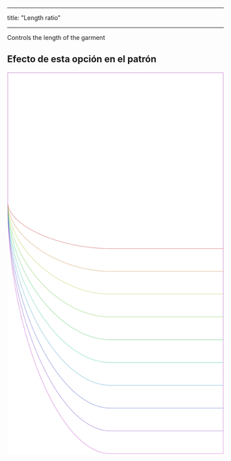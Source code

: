 - - -
title: "Length ratio"
- - -

Controls the length of the garment

## Efecto de esta opción en el patrón

![Esta imagen muestra el efecto de esta opción superponiendo varias variantes que tienen un valor diferente para esta opción](lunetius_lengthratio_sample.svg "Effect of this option on the pattern")
